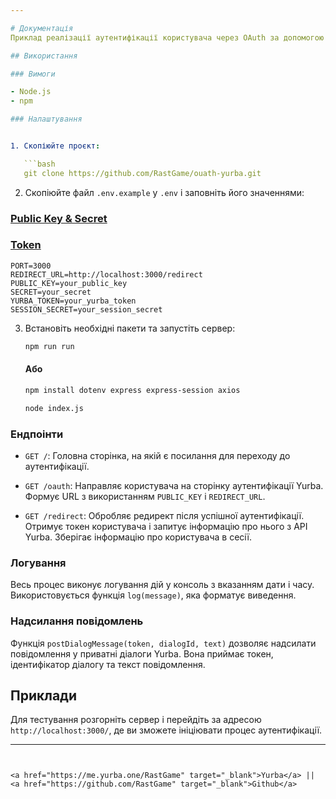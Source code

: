 ```yaml
---

# Документація
Приклад реалізації аутентифікації користувача через OAuth за допомогою API соціальної мережі Yurba.

## Використання

### Вимоги

- Node.js
- npm

### Налаштування


1. Скопіюйте проєкт:

   ```bash
   git clone https://github.com/RastGame/ouath-yurba.git
   ```
 
2. Скопіюйте файл `.env.example` у `.env` і заповніть його значеннями:

### <a href="https://yurba.one/settings/?page=developer" target="_blank"> Public Key & Secret </a> 
### <a href="https://docs.yurba.one/login" target="_blank"> Token </a> 

   ```plaintext
   PORT=3000
   REDIRECT_URL=http://localhost:3000/redirect
   PUBLIC_KEY=your_public_key
   SECRET=your_secret
   YURBA_TOKEN=your_yurba_token
   SESSION_SECRET=your_session_secret
   ```

3. Встановіть необхідні пакети та запустіть сервер:

   ```bash
   npm run run
   ```

   #### Або

   ```bash
   npm install dotenv express express-session axios 
   ```
   ```bash
   node index.js 
   ```

### Ендпоінти

- `GET /`: Головна сторінка, на якій є посилання для переходу до аутентифікації.
  
- `GET /oauth`: Направляє користувача на сторінку аутентифікації Yurba. Формує URL з використанням `PUBLIC_KEY` і `REDIRECT_URL`.

- `GET /redirect`: Обробляє редирект після успішної аутентифікації. Отримує токен користувача і запитує інформацію про нього з API Yurba. Зберігає інформацію про користувача в сесії.

### Логування

Весь процес виконує логування дій у консоль з вказанням дати і часу. Використовується функція `log(message)`, яка форматує виведення.

### Надсилання повідомлень

Функція `postDialogMessage(token, dialogId, text)` дозволяє надсилати повідомлення у приватні діалоги Yurba. Вона приймає токен, ідентифікатор діалогу та текст повідомлення.

## Приклади

Для тестування розгорніть сервер і перейдіть за адресою `http://localhost:3000/`, де ви зможете ініціювати процес аутентифікації.

---
```


<a href="https://me.yurba.one/RastGame" target="_blank">Yurba</a> || <a href="https://github.com/RastGame" target="_blank">Github</a>
